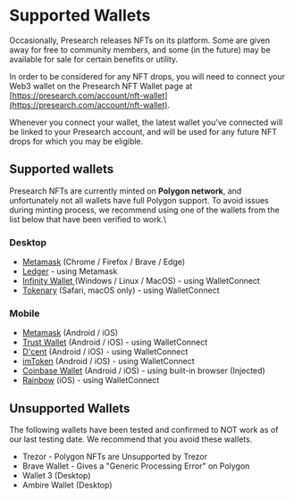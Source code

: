 # Supported Wallets

Occasionally, Presearch releases NFTs on its platform. Some are given away for free to community members, and some (in the future) may be available for sale for certain benefits or utility.

In order to be considered for any NFT drops, you will need to connect your Web3 wallet on the Presearch NFT Wallet page at [https://presearch.com/account/nft-wallet](https://presearch.com/account/nft-wallet).

Whenever you connect your wallet, the latest wallet you've connected will be linked to your Presearch account, and will be used for any future NFT drops for which you may be eligible.

## Supported wallets

Presearch NFTs are currently minted on **Polygon network**, and unfortunately not all wallets have full Polygon support. To avoid issues during minting process, we recommend using one of the wallets from the list below that have been verified to work.\


### Desktop

* [Metamask](https://metamask.io/) (Chrome / Firefox / Brave / Edge)
* [Ledger](https://www.ledger.com/) - using Metamask
* [Infinity Wallet ](https://infinitywallet.io/)(Windows / Linux / MacOS) - using WalletConnect
* [Tokenary](https://tokenary.io/) (Safari, macOS only) - using WalletConnect

### Mobile

* [Metamask](https://metamask.io/) (Android / iOS)
* [Trust Wallet](https://trustwallet.com/) (Android / iOS) - using WalletConnect
* [D'cent](https://dcentwallet.com/) (Android / iOS) - using WalletConnect
* [imToken](https://token.im/) (Android / iOS) - using WalletConnect
* [Coinbase Wallet](https://www.coinbase.com/wallet) (Android / iOS) - using built-in browser (Injected)
* [Rainbow](https://rainbow.me/) (iOS) - using WalletConnect

## Unsupported Wallets

The following wallets have been tested and confirmed to NOT work as of our last testing date. We recommend that you avoid these wallets.

* Trezor - Polygon NFTs are Unsupported by Trezor&#x20;
* Brave Wallet - Gives a "Generic Processing Error" on Polygon
* Wallet 3 (Desktop)&#x20;
* Ambire Wallet (Desktop)
